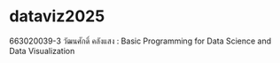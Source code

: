 # dataviz2025
663020039-3 วัฒนศักดิ์ คลังแสง : Basic Programming for Data Science and Data Visualization
